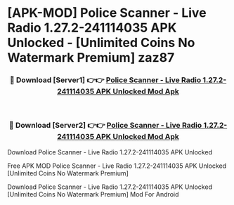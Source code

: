 # [APK-MOD] Police Scanner - Live Radio 1.27.2-241114035 APK Unlocked - [Unlimited Coins No Watermark Premium] zaz87



<div align="center">
<h3>🔴 Download [Server1] 👉👉 <a href="https://momento.my/?title=Police_Scanner_-_Live_Radio_1.27.2-241114035_APK_Unlocked">Police Scanner - Live Radio 1.27.2-241114035 APK Unlocked Mod Apk</a></h3><br>

<h3>🔴 Download [Server2] 👉👉 <a href="https://momento.my/?title=Police_Scanner_-_Live_Radio_1.27.2-241114035_APK_Unlocked">Police Scanner - Live Radio 1.27.2-241114035 APK Unlocked Mod Apk</a></h3>
</div>



Download Police Scanner - Live Radio 1.27.2-241114035 APK Unlocked 

Free APK MOD Police Scanner - Live Radio 1.27.2-241114035 APK Unlocked [Unlimited Coins No Watermark Premium]

Download Police Scanner - Live Radio 1.27.2-241114035 APK Unlocked [Unlimited Coins No Watermark Premium] Mod For Android
